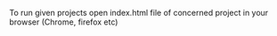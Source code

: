 To run given projects open index.html file of concerned project in your browser (Chrome, firefox etc)

